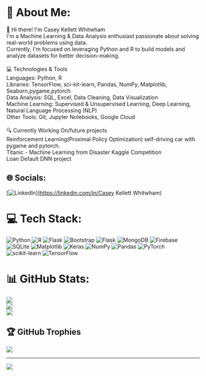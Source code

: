 # 💫 About Me:
👋 Hi there! I'm Casey Kellett Whitwham<br>I'm a Machine Learning & Data Analysis enthusiast passionate about solving real-world problems using data. <br>Currently, I'm focused on leveraging Python and R to build models and analyze datasets for better decision-making.<br><br>💻 Technologies & Tools<br>Languages: Python, R<br>Libraries: TensorFlow, sci-kit-learn, Pandas, NumPy, Matplotlib, Seaborn,pygame,pytorch<br>Data Analysis: SQL, Excel, Data Cleaning, Data Visualization<br>Machine Learning: Supervised & Unsupervised Learning, Deep Learning, Natural Language Processing (NLP)<br>Other Tools: Git, Jupyter Notebooks, Google Cloud<br><br>🔍 Currently Working On/future projects<br>Reinforcement Learning(Proximal Policy Optimization) self-driving car with pygame and pytorch.<br>Titanic - Machine Learning from Disaster Kaggle Competition<br>Loan Default DNN project


## 🌐 Socials:
[![LinkedIn](https://img.shields.io/badge/LinkedIn-%230077B5.svg?logo=linkedin&logoColor=white)](https://linkedin.com/in/Casey Kellett Whitwham) 

# 💻 Tech Stack:
![Python](https://img.shields.io/badge/python-3670A0?style=flat&logo=python&logoColor=ffdd54) ![R](https://img.shields.io/badge/r-%23276DC3.svg?style=flat&logo=r&logoColor=white) ![Flask](https://img.shields.io/badge/flask-%23000.svg?style=flat&logo=flask&logoColor=white) ![Bootstrap](https://img.shields.io/badge/bootstrap-%238511FA.svg?style=flat&logo=bootstrap&logoColor=white) ![Flask](https://img.shields.io/badge/flask-%23000.svg?style=flat&logo=flask&logoColor=white) ![MongoDB](https://img.shields.io/badge/MongoDB-%234ea94b.svg?style=flat&logo=mongodb&logoColor=white) ![Firebase](https://img.shields.io/badge/firebase-a08021?style=flat&logo=firebase&logoColor=ffcd34) ![SQLite](https://img.shields.io/badge/sqlite-%2307405e.svg?style=flat&logo=sqlite&logoColor=white) ![Matplotlib](https://img.shields.io/badge/Matplotlib-%23ffffff.svg?style=flat&logo=Matplotlib&logoColor=black) ![Keras](https://img.shields.io/badge/Keras-%23D00000.svg?style=flat&logo=Keras&logoColor=white) ![NumPy](https://img.shields.io/badge/numpy-%23013243.svg?style=flat&logo=numpy&logoColor=white) ![Pandas](https://img.shields.io/badge/pandas-%23150458.svg?style=flat&logo=pandas&logoColor=white) ![PyTorch](https://img.shields.io/badge/PyTorch-%23EE4C2C.svg?style=flat&logo=PyTorch&logoColor=white) ![scikit-learn](https://img.shields.io/badge/scikit--learn-%23F7931E.svg?style=flat&logo=scikit-learn&logoColor=white) ![TensorFlow](https://img.shields.io/badge/TensorFlow-%23FF6F00.svg?style=flat&logo=TensorFlow&logoColor=white)
# 📊 GitHub Stats:
![](https://github-readme-stats.vercel.app/api?username=casey-kellett-whitwham&theme=shadow_green&hide_border=false&include_all_commits=true&count_private=false)<br/>
![](https://github-readme-streak-stats.herokuapp.com/?user=casey-kellett-whitwham&theme=shadow_green&hide_border=false)<br/>
![](https://github-readme-stats.vercel.app/api/top-langs/?username=casey-kellett-whitwham&theme=shadow_green&hide_border=false&include_all_commits=true&count_private=false&layout=compact)

## 🏆 GitHub Trophies
![](https://github-profile-trophy.vercel.app/?username=casey-kellett-whitwham&theme=radical&no-frame=false&no-bg=true&margin-w=4)

---
[![](https://visitcount.itsvg.in/api?id=casey-kellett-whitwham&icon=0&color=3)](https://visitcount.itsvg.in)

<!-- Proudly created with GPRM ( https://gprm.itsvg.in ) -->

<!--
**Casey-Kellett-Whitwham/Casey-Kellett-Whitwham** is a ✨ _special_ ✨ repository because its `README.md` (this file) appears on your GitHub profile.

Here are some ideas to get you started:

- 🔭 I’m currently working on ...
- 🌱 I’m currently learning ...
- 👯 I’m looking to collaborate on ...
- 🤔 I’m looking for help with ...
- 💬 Ask me about ...
- 📫 How to reach me: ...
- 😄 Pronouns: ...
- ⚡ Fun fact: ...
-->
